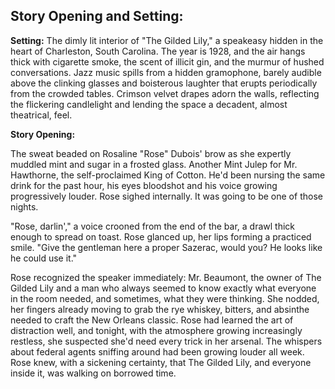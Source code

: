 ## Story Opening and Setting:

**Setting:** The dimly lit interior of "The Gilded Lily," a speakeasy hidden in the heart of Charleston, South Carolina. The year is 1928, and the air hangs thick with cigarette smoke, the scent of illicit gin, and the murmur of hushed conversations. Jazz music spills from a hidden gramophone, barely audible above the clinking glasses and boisterous laughter that erupts periodically from the crowded tables. Crimson velvet drapes adorn the walls, reflecting the flickering candlelight and lending the space a decadent, almost theatrical, feel.

**Story Opening:**

The sweat beaded on Rosaline "Rose" Dubois' brow as she expertly muddled mint and sugar in a frosted glass. Another Mint Julep for Mr. Hawthorne, the self-proclaimed King of Cotton. He'd been nursing the same drink for the past hour, his eyes bloodshot and his voice growing progressively louder. Rose sighed internally. It was going to be one of those nights. 

"Rose, darlin'," a voice crooned from the end of the bar, a drawl thick enough to spread on toast. Rose glanced up, her lips forming a practiced smile. "Give the gentleman here a proper Sazerac, would you? He looks like he could use it."

Rose recognized the speaker immediately: Mr. Beaumont, the owner of The Gilded Lily and a man who always seemed to know exactly what everyone in the room needed, and sometimes, what they were thinking. She nodded, her fingers already moving to grab the rye whiskey, bitters, and absinthe needed to craft the New Orleans classic. Rose had learned the art of distraction well, and tonight, with the atmosphere growing increasingly restless, she suspected she'd need every trick in her arsenal. The whispers about federal agents sniffing around had been growing louder all week. Rose knew, with a sickening certainty, that The Gilded Lily, and everyone inside it, was walking on borrowed time.
